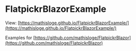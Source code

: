 # FlatpickrBlazorExample

View: [https://mathisloge.github.io/FlatpickrBlazorExample/](https://mathisloge.github.io/FlatpickrBlazorExample/)


Examples for [https://github.com/mathisloge/FlatpickrBlazor](https://github.com/mathisloge/FlatpickrBlazor)
